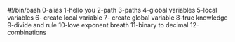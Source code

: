 #!/bin/bash
0-alias
1-hello you
2-path
3-paths
4-global variables
5-local variables
6- create local variable
7- create global variable
8-true knowledge
9-divide and rule
10-love exponent breath
11-binary to decimal
12-combinations
